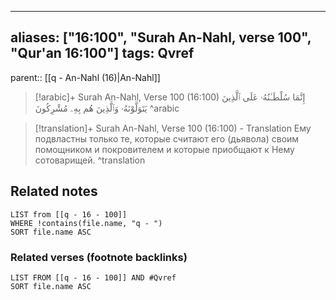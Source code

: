 
---
aliases: ["16:100", "Surah An-Nahl, verse 100", "Qur'an 16:100"]
tags: Qvref
---

parent:: [[q - An-Nahl (16)|An-Nahl]]

> [!arabic]+ Surah An-Nahl, Verse 100 (16:100)
> <span class="quran-arabic">إِنَّمَا سُلْطَـٰنُهُۥ عَلَى ٱلَّذِينَ يَتَوَلَّوْنَهُۥ وَٱلَّذِينَ هُم بِهِۦ مُشْرِكُونَ</span>
^arabic

> [!translation]+ Surah An-Nahl, Verse 100 (16:100) - Translation
> Ему подвластны только те, которые считают его (дьявола) своим помощником и покровителем и которые приобщают к Нему сотоварищей.
^translation



## Related notes
```dataview
LIST from [[q - 16 - 100]]
WHERE !contains(file.name, "q - ")
SORT file.name ASC
```

### Related verses (footnote backlinks)
```dataview
LIST FROM [[q - 16 - 100]] AND #Qvref
SORT file.name ASC
```

